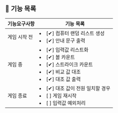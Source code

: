 ## 🚀 기능 목록

| 기능요구사항  | 기능 목록                                                                                                     |    
|---------|-----------------------------------------------------------------------------------------------------------|
| 게임 시작 전 | <li> [✔] 컴퓨터 랜덤 리스트 생성 </li> <li> [✔] 안내 문구 출력 </li>                                                      |
| 게임 중    | <li> [✔] 입력값 리스트화</li>  <li> [✔] 볼 카운트</li>  <li> [✔] 스트라이크 카운트</li> <li> [✔] 비교 값 대조</li>  <li> [✔] 대조 값 출력</li> |
| 게임 종료   | <li> [✔] 대조 값이 전원 일치할 경우</li><li> [ ] 게임 재시작</li> <li> [ ] 입력값 예외처리</li>                                  |

